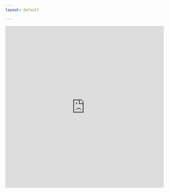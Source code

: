 ```yaml
---
layout: default

---
```


<iframe src="https://npp-uk.org/assets/pdf/op-information-pack.pdf" width='100%' height='515px' frameborder='0'>
